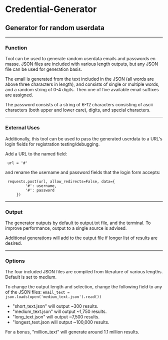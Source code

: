 # Credential-Generator

## **Generator for random userdata**
---

### Function

Tool can be used to generate random userdata emails and passwords en masse. JSON files are included with various length outputs, but any JSON file can be used for generation basis. 

The email is generated from the text included in the JSON (all words are above three characters in length), and consists of single or multiple words, and a random string of 0-4 digits. Then one of five available email suffixes are assigned. 

The password consists of a string of 6-12 characters consisting of ascii characters (both upper and lower care), digits, and special characters. 

---

### External Uses

Additionally, this tool can be used to pass the generated userdata to a URL's login fields for registration testing/debugging. 

Add a URL to the named field:

` url = '#'`

and rename the username and password fields that the login form accepts:

```
 requests.post(url, allow_redirects=False, data={
         '#': username,
         '#': password
     })
```

--- 

### Output

The generator outputs by default to output.txt file, and the terminal. To improve performance, output to a single source is advised. 

Additional generations will add to the output file if longer list of results are desired. 

---

### Options

The four included JSON files are compiled from literature of various lengths. 
Default is set to medium.

To change the output length and selection, change the following field to any of the JSON files:
`email_text = json.loads(open('medium_text.json').read())`

- "short_text.json" will output ~300 results.
- "medium_text.json" will output ~1,750 results. 
- "long_text.json" will output ~7,500 results.
- "longest_text.json will output ~100,000 results.

For a bonus, "million_text" will generate around 1.1 million results. 

